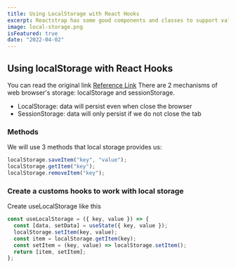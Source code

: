 ```yaml
---
title: Using LocalStorage with React Hooks
excerpt: Reactstrap has some good components and classes to support validate form. We should try to use these to make our website become better.
image: local-storage.png
isFeatured: true
date: "2022-04-02"
---
```


## Using localStorage with React Hooks

You can read the original link [Reference Link](https://blog.logrocket.com/using-localstorage-react-hooks/)
There are 2 mechanisms of web browser's storage: localStorage and sessionStorage.

- LocalStorage: data will persist even when close the browser
- SessionStorage: data will only persist if we do not close the tab

### Methods

We will use 3 methods that local storage provides us:

```js
localStorage.saveItem("key", "value");
localStorage.getItem("key");
localStorage.removeItem("key");
```

### Create a customs hooks to work with local storage

Create useLocalStorage like this

```js
const useLocalStorage = ({ key, value }) => {
  const [data, setData] = useState({ key, value });
  localStorage.setItem(key, value);
  const item = localStorage.getItem(key);
  const setItem = (key, value) => localStorage.setItem();
  return [item, setItem];
};
```
